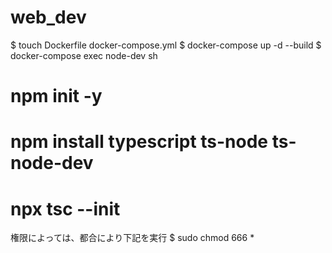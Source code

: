 # web_dev

$ touch Dockerfile docker-compose.yml
$ docker-compose up -d --build
$ docker-compose exec node-dev sh

# npm init -y
# npm install typescript ts-node ts-node-dev
# npx tsc --init

権限によっては、都合により下記を実行
$ sudo chmod 666 *